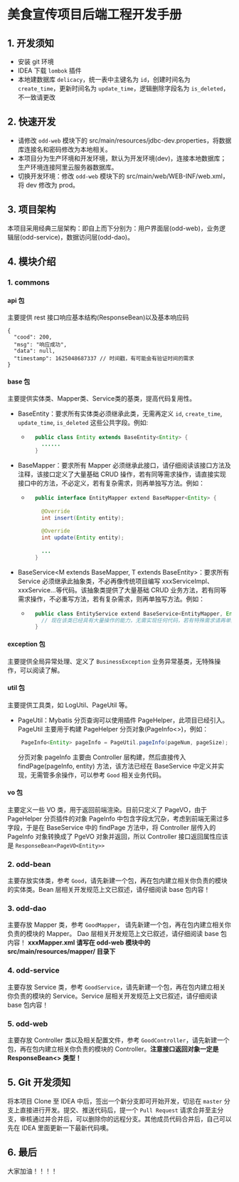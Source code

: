 # 美食宣传项目后端工程开发手册
## 1. 开发须知
- 安装 git 环境
- IDEA 下载 `lombok` 插件
- 本地建数据库 `delicacy`，统一表中主键名为 `id`，创建时间名为 `create_time`，更新时间名为 `update_time`，逻辑删除字段名为 `is_deleted`，不一致请更改
## 2. 快速开发
- 请修改 `odd-web` 模块下的 src/main/resources/jdbc-dev.properties，将数据库连接名和密码修改为本地相关。
- 本项目分为生产环境和开发环境，默认为开发环境(dev)，连接本地数据库；生产环境连接阿里云服务器数据库。
- 切换开发环境：修改 `odd-web` 模块下的 src/main/web/WEB-INF/web.xml，将 <param-value>dev</param-value> 修改为 prod。
## 3. 项目架构
本项目采用经典三层架构：即自上而下分别为：用户界面层(odd-web)，业务逻辑层(odd-service)，数据访问层(odd-dao)。
## 4. 模块介绍
### 1. commons
#### api 包
主要提供 rest 接口响应基本结构(ResponseBean)以及基本响应码
```
{
  "cood": 200,
  "msg": "响应成功",
  "data": null,
  "timestamp": 1625048687337 // 时间戳，有可能会有验证时间的需求
}
```
#### base 包
主要提供实体类、Mapper类、Service类的基类，提高代码复用性。
- BaseEntity<T>：要求所有实体类必须继承此类，无需再定义 `id`, `create_time`, `update_time`, `is_deleted` 这些公共字段。例如:
  - ```java
      public class Entity extends BaseEntity<Entity> {
        ......
      }
    ```
- BaseMapper<T>：要求所有 Mapper 必须继承此接口，请仔细阅读该接口方法及注释，该接口定义了大量基础 CRUD 操作，若有同等需求操作，请直接实现接口中的方法，不必定义，若有复杂需求，则再单独写方法。例如：
  - ```java
      public interface EntityMapper extend BaseMapper<Entity> {
        
        @Override
        int insert(Entity entity);
        
        @Override
        int update(Entity entity);
        
        ...
      }
    ```
- BaseService<M extends BaseMapper<T>, T extends BaseEntity<T>>：要求所有 Service 必须继承此抽象类，不必再像传统项目编写 xxxServiceImpl、xxxService...等代码。该抽象类提供了大量基础 CRUD 业务方法，若有同等需求操作，不必重写方法，若有复杂需求，则再单独写方法。例如：
  - ```java
      public class EntityService extend BaseService<EntityMapper, Entity> {
        // 现在该类已经具有大量操作的能力，无需实现任何代码，若有特殊需求请再单独写业务方法。
      }
    ```
#### exception 包
主要提供全局异常处理、定义了 `BusinessException` 业务异常基类，无特殊操作，可以阅读了解。
#### util 包
主要提供工具类，如 LogUtil、PageUtil 等。
- PageUtil：Mybatis 分页查询可以使用插件 PageHelper，此项目已经引入。PageUtil 主要用于构建 PageHelper 分页对象(PageInfo<>)，例如：
  ```java
   PageInfo<Entity> pageInfo = PageUtil.pageInfo(pageNum, pageSize);
  ```
  分页对象 pageInfo 主要由 Controller 层构建，然后直接传入 findPage(pageInfo, entity) 方法，该方法已经在 BaseService 中定义并实现，无需管多余操作，可以参考 `Good` 相关业务代码。
#### vo 包
主要定义一些 VO 类，用于返回前端渲染。目前只定义了 PageVO，由于 PageHelper 分页插件的对象 PageInfo 中包含字段太冗杂，考虑到前端无需过多字段，于是在 BaseService 中的 findPage 方法中，将 Controller 层传入的 PageInfo 对象转换成了 PgeVO 对象并返回，所以 Controller 接口返回属性应该是 `ResponseBean<PageVO<Entity>>`

### 2. odd-bean
主要存放实体类，参考 `Good`，请先新建一个包，再在包内建立相关你负责的模块的实体类。Bean 层相关开发规范上文已叙述，请仔细阅读 base 包内容！

### 3. odd-dao
主要存放 Mapper 类，参考 `GoodMapper`， 请先新建一个包，再在包内建立相关你负责的模块的 Mapper。 Dao 层相关开发规范上文已叙述，请仔细阅读 base 包内容！
**xxxMapper.xml 请写在 odd-web 模块中的 src/main/resources/mapper/ 目录下** 

### 4. odd-service
主要存放 Service 类，参考 `GoodService`，请先新建一个包，再在包内建立相关你负责的模块的 Service。Service 层相关开发规范上文已叙述，请仔细阅读 base 包内容！

### 5. odd-web
主要存放 Controller 类以及相关配置文件，参考 `GoodController`，请先新建一个包，再在包内建立相关你负责的模块的 Controller。**注意接口返回对象一定是 ResponseBean<> 类型！**

## 5. Git 开发须知
将本项目 Clone 至 IDEA 中后，签出一个新分支即可开始开发，切忌在 `master` 分支上直接进行开发。提交、推送代码后，提一个 `Pull Request` 请求合并至主分支，审核通过并合并后，可以删除你的远程分支。其他成员代码合并后，自己可以先在 IDEA 里面更新一下最新代码噢。

## 6. 最后
大家加油！！！！
